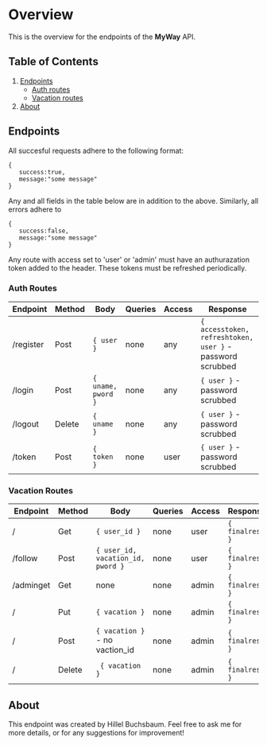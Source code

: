 # Overview

This is the overview for the endpoints of the **MyWay** API.

## Table of Contents

1. [Endpoints](#endpoints)
   - [Auth routes](#auth-routes)
   - [Vacation routes](#vacation-routes)
2. [About](#about)

## Endpoints
All succesful requests adhere to the following format:
````
{
   success:true,
   message:"some message"
}
````
Any and all fields in the table below are in addition to the above.
Similarly, all errors adhere to 
````
{
   success:false,
   message:"some message"
}
````

Any route with access set to 'user' or 'admin' must have an authurazation token added to the header. These tokens must be refreshed periodically.

### Auth Routes

|Endpoint|Method|Body|Queries|Access|Response|
|--------|------|----|-------|------|--------|
|/register|Post|`{ user }`|none|any|`{ accesstoken, refreshtoken, user }` - password scrubbed|
|/login|Post|`{ uname, pword }`|none|any|`{ user }` - password scrubbed|
|/logout|Delete|`{ uname }`|none|any|`{ user }` - password scrubbed|
|/token|Post|`{ token }`|none|user|`{ user }` - password scrubbed|


### Vacation Routes

|Endpoint|Method|Body|Queries|Access|Response|
|--------|------|----|-------|------|--------|
|/|Get|`{ user_id }`|none|user|`{ finalres }`|
|/follow|Post|`{ user_id, vacation_id, pword }`|none|user|`{ finalres }`|
|/adminget|Get|none|none|admin|`{ finalres }`|
|/|Put|`{ vacation }`|none|admin|`{ finalres }`|
|/|Post|`{ vacation }` - no vaction_id|none|admin|`{ finalres }`|
|/|Delete|` { vacation }`|none|admin|`{ finalres }` |
## About

This endpoint was created by Hillel Buchsbaum. Feel free to ask me for more details, or for any suggestions for improvement!